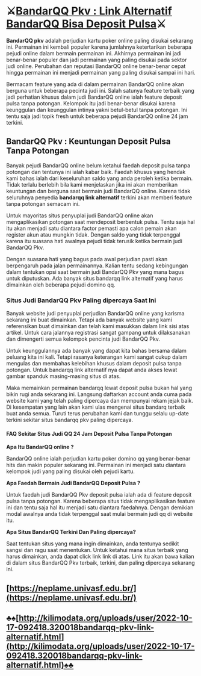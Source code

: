 # ⚔️[BandarQQ Pkv : Link Alternatif BandarQQ Bisa Deposit Pulsa](https://pkvmantap.page.link/rutinqq)⚔️

**BandarQQ pkv** adalah perjudian kartu poker online paling disukai sekarang ini. Permainan ini kembali populer karena jumlahnya ketertarikan beberapa pejudi online dalam bermain permainan ini. Akhirnya permainan ini jadi benar-benar populer dan jadi permainan yang paling disukai pada sektor judi online. Perubahan dan reputasi BandarQQ online benar-benar cepat hingga permainan ini menjadi permainan yang paling disukai sampai ini hari.

Bermacam feature yang ada di dalam permainan BandarQQ online akan berguna untuk beberapa pecinta judi ini. Salah satunya feature terbaik yang jadi perhatian khusus dalam judi BandarQQ online ialah feature deposit pulsa tanpa potongan. Kelompok itu jadi benar-benar disukai karena keunggulan dan keunggulan intinya yakni betul-betul tanpa potongan. Ini tentu saja jadi topik fresh untuk beberapa pejudi BandarQQ online 24 jam terkini.

## BandarQQ Pkv : Keuntungan Deposit Pulsa Tanpa Potongan

Banyak pejudi BandarQQ online belum ketahui faedah deposit pulsa tanpa potongan dan tentunya ini ialah kabar baik. Faedah khusus yang hendak kami bahas ialah dari keseluruhan saldo yang anda peroleh ketika bermain. Tidak terlalu berlebih bila kami menjelaskan jika ini akan memberikan keuntungan dan berguna saat bermain judi BandarQQ online. Karena tidak seluruhnya penyedia **bandarqq link alternatif** terkini akan memberi feature tanpa potongan semacam ini.

Untuk mayoritas situs penyuplai judi BandarQQ online akan mengaplikasikan potongan saat mendeposit berbentuk pulsa. Tentu saja hal itu akan menjadi satu diantara factor pemasti apa calon pemain akan register akun atau mungkin tidak. Dengan saldo yang tidak terpenggal karena itu suasana hati awalnya pejudi tidak terusik ketika bermain judi BandarQQ Pkv.

Dengan suasana hati yang bagus pada awal perjudian pasti akan berpengaruh pada jalan permainannya. Kalian tentu sedang kebingungan dalam tentukan opsi saat bermain judi BandarQQ Pkv yang mana bagus untuk diputuskan. Ada banyak situs bandarqq link alternatif yang harus dimainkan oleh beberapa pejudi domino qq.

### Situs Judi BandarQQ Pkv Paling dipercaya Saat Ini

Banyak website judi penyuplai perjudian BandarQQ online yang karisma sekarang ini buat dimainkan. Tetapi ada banyak website yang kami referensikan buat dimainkan dan telah kami masukkan dalam link sisi atas artikel. Untuk cara jalannya registrasi sangat gampang untuk dilaksanakan dan dimengerti semua kelompok pencinta judi BandarQQ Pkv.

Untuk keunggulannya ada banyak yang dapat kita bahas bersama dalam peluang kita ini kali. Tetapi rasanya keterangan kami sangat cukup dalam mengulas dan membahas kelebihan khusus dalam deposit pulsa tanpa potongan. Untuk bandarqq link alternatif nya dapat anda akses lewat gambar spanduk masing-masing situs di atas.

Maka memainkan permainan bandarqq lewat deposit pulsa bukan hal yang bikin rugi anda sekarang ini. Langsung daftarkan account anda cuma pada website kami yang telah paling dipercaya dan mempunyai rekam jejak baik. Di kesempatan yang lain akan kami ulas mengenai situs bandarq terbaik buat anda semua. Turuti terus perubahan kami dan tunggu selalu up-date terkini sekitar situs bandarqq pkv paling dipercaya.

#### FAQ Sekitar Situs Judi QQ 24 Jam Deposit Pulsa Tanpa Potongan


**Apa Itu BandarQQ online ?**

BandarQQ online ialah perjudian kartu poker domino qq yang benar-benar hits dan makin populer sekarang ini. Permainan ini menjadi satu diantara kelompok judi yang paling disukai oleh pejudi kartu.

**Apa Faedah Bermain Judi BandarQQ Deposit Pulsa ?**

Untuk faedah judi BandarQQ Pkv deposit pulsa ialah ada di feature deposit pulsa tanpa potongan.
Karena beberapa situs tidak mengaplikasikan feature ini dan tentu saja hal itu menjadi satu diantara faedahnya. Dengan demikian modal awalnya anda tidak terpenggal saat mulai bermain judi qq di website itu.

**Apa Situs BandarQQ Terkini Dan Paling dipercaya?**

Saat tentukan situs yang mana ingin dimainkan, anda tentunya sedikit sangsi dan ragu saat menentukan. Untuk ketahui mana situs terbaik yang harus dimainkan, anda dapat click link link di atas. Link itu akan bawa kalian di dalam situs BandarQQ Pkv terbaik, terkini, dan paling dipercaya sekarang ini.

## [https://neplame.univasf.edu.br/](https://neplame.univasf.edu.br/)
## ♣️♠️[http://kilimodata.org/uploads/user/2022-10-17-092418.320018bandarqq-pkv-link-alternatif.html](http://kilimodata.org/uploads/user/2022-10-17-092418.320018bandarqq-pkv-link-alternatif.html)♠️♣️

